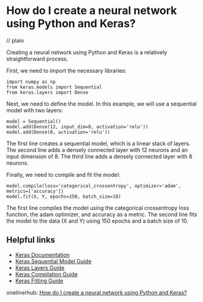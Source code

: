 # How do I create a neural network using Python and Keras?
// plain

Creating a neural network using Python and Keras is a relatively straightforward process.

First, we need to import the necessary libraries:
```
import numpy as np
from keras.models import Sequential
from keras.layers import Dense
```

Next, we need to define the model. In this example, we will use a sequential model with two layers:
```
model = Sequential()
model.add(Dense(12, input_dim=8, activation='relu'))
model.add(Dense(8, activation='relu'))
```

The first line creates a sequential model, which is a linear stack of layers. The second line adds a densely connected layer with 12 neurons and an input dimension of 8. The third line adds a densely connected layer with 8 neurons.

Finally, we need to compile and fit the model:
```
model.compile(loss='categorical_crossentropy', optimizer='adam', metrics=['accuracy'])
model.fit(X, Y, epochs=150, batch_size=10)
```

The first line compiles the model using the categorical crossentropy loss function, the adam optimizer, and accuracy as a metric. The second line fits the model to the data (X and Y) using 150 epochs and a batch size of 10.

## Helpful links
- [Keras Documentation](https://keras.io/)
- [Keras Sequential Model Guide](https://keras.io/getting-started/sequential-model-guide/)
- [Keras Layers Guide](https://keras.io/layers/core/)
- [Keras Compilation Guide](https://keras.io/getting-started/sequential-model-guide/#compilation)
- [Keras Fitting Guide](https://keras.io/getting-started/sequential-model-guide/#fitting-the-model)

onelinerhub: [How do I create a neural network using Python and Keras?](https://onelinerhub.com/python-keras/how-do-i-create-a-neural-network-using-python-and-keras)